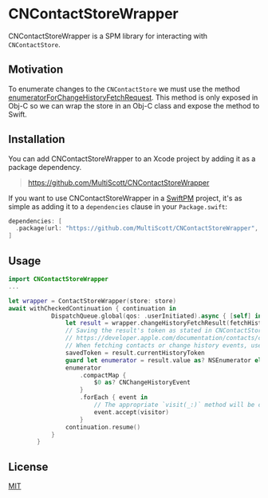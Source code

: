 # CNContactStoreWrapper

CNContactStoreWrapper is a SPM library for interacting with `CNContactStore`.

## Motivation

To enumerate changes to the `CNContactStore` we must use the method [enumeratorForChangeHistoryFetchRequest](https://developer.apple.com/documentation/contacts/cnchangehistoryfetchrequest). This method is only exposed in Obj-C so we can wrap the store in an Obj-C class and expose the method to Swift.

## Installation

You can add CNContactStoreWrapper to an Xcode project by adding it as a package dependency.

> https://github.com/MultiScott/CNContactStoreWrapper

If you want to use CNContactStoreWrapper in a [SwiftPM](https://swift.org/package-manager/) project, it's as simple as adding it to a `dependencies` clause in your `Package.swift`:

``` swift
dependencies: [
  .package(url: "https://github.com/MultiScott/CNContactStoreWrapper", from: "0.1.0")
]
```


## Usage

```swift
import CNContactStoreWrapper
...

let wrapper = ContactStoreWrapper(store: store)
await withCheckedContinuation { continuation in
            DispatchQueue.global(qos: .userInitiated).async { [self] in
                let result = wrapper.changeHistoryFetchResult(fetchHistoryRequest, error: nil)
                // Saving the result's token as stated in CNContactStore documentation, ie:
                // https://developer.apple.com/documentation/contacts/cncontactstore/3113739-currenthistorytoken
                // When fetching contacts or change history events, use the token on CNFetchResult instead.
                savedToken = result.currentHistoryToken
                guard let enumerator = result.value as? NSEnumerator else { return }
                enumerator
                    .compactMap {
                        $0 as? CNChangeHistoryEvent
                    }
                    .forEach { event in
                        // The appropriate `visit(_:)` method will be called right away
                        event.accept(visitor)
                    }
                continuation.resume()
            }
        }
```

## License

[MIT](https://choosealicense.com/licenses/mit/)
